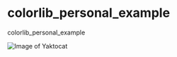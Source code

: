 # colorlib_personal_example
colorlib_personal_example

![Image of Yaktocat](https://octodex.github.com/images/yaktocat.png)
